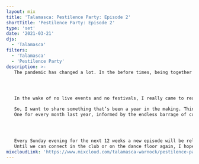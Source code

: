 ```yaml
---
layout: mix
title: 'Talamasca: Pestilence Party: Episode 2'
shortTitle: 'Pestilence Party: Episode 2'
type: 'set'
date: '2021-03-21'
djs:
  - 'Talamasca'
filters:
  - 'Talamasca'
  - 'Pestilence Party'
description: >-
   The pandemic has changed a lot. In the before times, being together in a live space with music enabled so much release and expression for us. It continues to be a way for us to work through a lot in our lives, a way for us to process the societal noise and get away for a bit. To reset.




   In the wake of no live events and no festivals, I really came to realize the absence of this. And to be frank, have really been struggling. Maybe you are as well.

   So, I want to share something that’s been a year in the making. Think of them as digital DJ journal entries.
   One for every month last year, informed by the endless barrage of current events. Inspired by the emotions we have been feeling for a while now.




   Every Sunday evening for the next 12 weeks a new episode will be released!
   Until we can connect in the club or on the dance floor again, I hope these episodes resonate with you. Please like, share, and let me know your thoughts in the comments.
mixcloudLink: 'https://www.mixcloud.com/talamasca-warnock/pestilence-party-episode-2'
---
```

